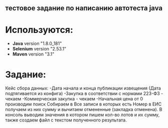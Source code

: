 ## тестовое задание по написанию автотеста java

<h1>Используются:</h1>
<ul>
  <li><b>Java</b> version "1.8.0_181"</li>
  <li><b>Selenium</b> version "2.53.1"</li>
  <li><b>Maven</b> version "3.1"</li>
</ul>

# Задание:
Кейс сбора данных:
-Дата начала и конца публикации извещения (Дата подтягивается из конфига)
-Закупка в соответствии с нормами 223-ФЗ - чекаем
-Коммерческая закупка - чекаем
-Начальная цена от 0
производим поиск
Собираем в Все записи в которых есть Номер в ЕИС получаем из них сумму и вычитаем отмененные (закладка отменена).
В консоль выводим значения в котором пишем кол-во лотов и их сумму, также создаем файл с текстом полученного результата.
